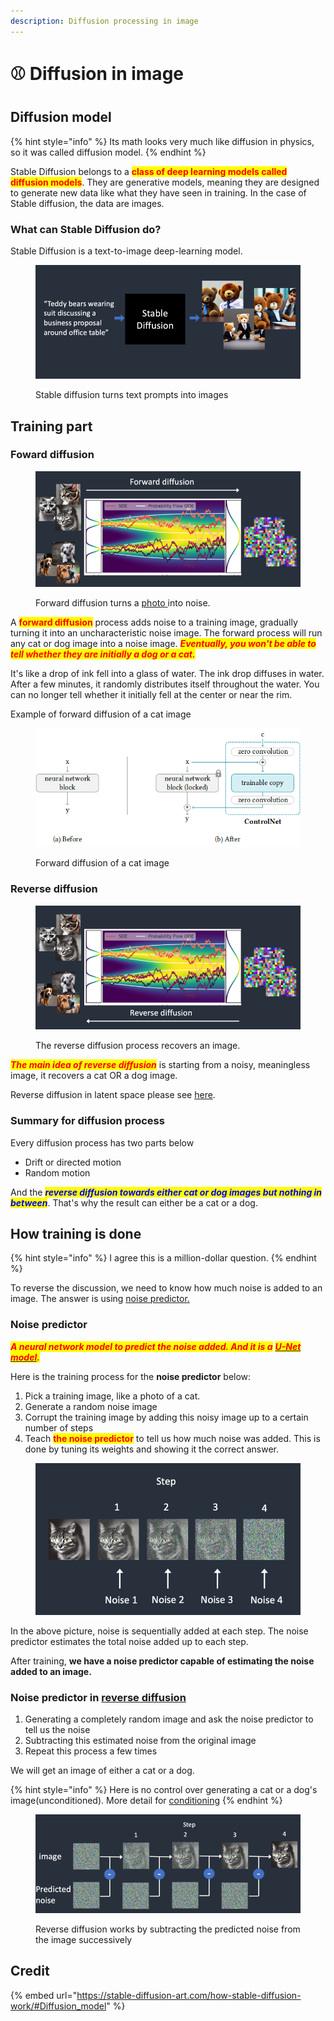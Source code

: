 ```yaml
---
description: Diffusion processing in image
---
```


# ⚾ Diffusion in image

## Diffusion model

{% hint style="info" %}
Its math looks very much like diffusion in physics, so it was called diffusion model.
{% endhint %}

Stable Diffusion belongs to a <mark style="color:red;">**class of deep learning models called diffusion models**</mark>. They are generative models, meaning they are designed to generate new data like what they have seen in training. In the case of Stable diffusion, the data are images.

### What can Stable Diffusion do?

Stable Diffusion is a text-to-image deep-learning model.

<figure><img src="../../.gitbook/assets/image (12).png" alt=""><figcaption><p>Stable diffusion turns text prompts into images</p></figcaption></figure>

## Training part

### Foward diffusion

<figure><img src="../../.gitbook/assets/image (36).png" alt=""><figcaption><p>Forward diffusion turns a <a href="https://arxiv.org/abs/2011.13456">photo </a>into noise.</p></figcaption></figure>

A <mark style="color:red;">**forward diffusion**</mark> process adds noise to a training image, gradually turning it into an uncharacteristic noise image. The forward process will run any cat or dog image into a noise image. _<mark style="color:red;">**Eventually, you won't be able to tell whether they are initially a dog or a cat.**</mark>_

It's like a drop of ink fell into a glass of water. The ink drop diffuses in water. After a few minutes, it randomly distributes itself throughout the water. You can no longer tell whether it initially fell at the center or near the rim.

Example of forward diffusion of a cat image

<figure><img src="../../.gitbook/assets/image (15).png" alt=""><figcaption><p>Forward diffusion of a cat image</p></figcaption></figure>

### Reverse diffusion

<figure><img src="../../.gitbook/assets/image (9).png" alt=""><figcaption><p>The reverse diffusion process recovers an image.</p></figcaption></figure>

_<mark style="color:red;">**The main idea of reverse diffusion**</mark>_ is starting from a noisy, meaningless image, it recovers a cat OR a dog image.

Reverse diffusion in latent space please see [here](stable-diffusion-model.md#reverse-diffusion-in-latent-space).

### Summary for diffusion process

Every diffusion process has two parts below

* Drift or directed motion
* Random motion

And the _<mark style="color:blue;">**reverse diffusion towards either cat or dog images but nothing in between**</mark>_. That's why the result can either be a cat or a dog.

## How training is done

{% hint style="info" %}
I agree this is a million-dollar question.
{% endhint %}

To reverse the discussion, we need to know how much noise is added to an image. The answer is using [noise predictor.](diffusion-in-image.md#noise-predictor)

### Noise predictor

_<mark style="color:red;">**A neural network model to predict the noise added. And it is a**</mark>_ [_<mark style="color:red;">**U-Net model**</mark>_](https://en.wikipedia.org/wiki/U-Net)_<mark style="color:red;">**.**</mark>_&#x20;

Here is the training process for the **noise predictor** below:

1. Pick a training image, like a photo of a cat.
2. Generate a random noise image
3. Corrupt the training image by adding this noisy image up to a certain number of steps
4. Teach <mark style="color:red;">**the noise predictor**</mark> to tell us how much noise was added. This is done by tuning its weights and showing it the correct answer.

<figure><img src="../../.gitbook/assets/image (1).png" alt=""><figcaption></figcaption></figure>

In the above picture, noise is sequentially added at each step. The noise predictor estimates the total noise added up to each step.

After training, **we have a noise predictor capable of estimating the noise added to an image.**

### Noise predictor in [reverse diffusion](diffusion-in-image.md#reverse-diffusion)

1. Generating a completely random image and ask the noise predictor to tell us the noise
2. Subtracting this estimated noise from the original image
3. Repeat this process a few times

We will get an image of either a cat or a dog.

{% hint style="info" %}
Here is no control over generating a cat or a dog's image(unconditioned). More detail for [conditioning](conditioning.md)
{% endhint %}

<figure><img src="../../.gitbook/assets/image (11).png" alt=""><figcaption><p>Reverse diffusion works by subtracting the predicted noise from the image successively</p></figcaption></figure>

## Credit

{% embed url="https://stable-diffusion-art.com/how-stable-diffusion-work/#Diffusion_model" %}
